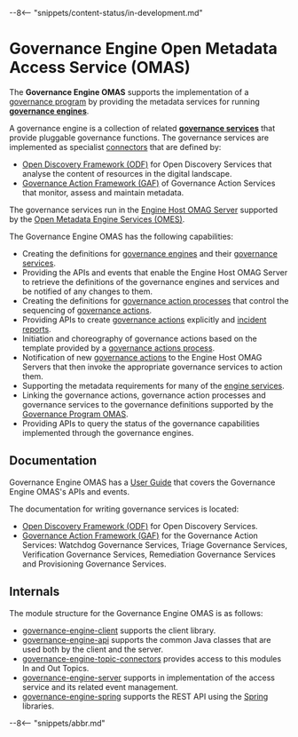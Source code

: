 <!-- SPDX-License-Identifier: CC-BY-4.0 -->
<!-- Copyright Contributors to the Egeria project. -->

--8<-- "snippets/content-status/in-development.md"

# Governance Engine Open Metadata Access Service (OMAS)

The **Governance Engine OMAS** supports the implementation of a [governance program](../governance-program)
by providing the metadata services for running
**[governance engines](docs/concepts/governance-engine.md)**.

A governance engine is a collection of related 
**[governance services](docs/concepts/governance-service.md)** that provide pluggable
governance functions.  The governance services are implemented as 
specialist [connectors](../../frameworks/open-connector-framework) that are defined by:

 * [Open Discovery Framework (ODF)](../../frameworks/open-discovery-framework) for Open Discovery Services
   that analyse the content of resources in the digital landscape.
 * [Governance Action Framework (GAF)](../../frameworks/governance-action-framework) of Governance Action Services
   that monitor, assess and maintain metadata.

The governance services run in the [Engine Host OMAG Server](../../admin-services/docs/concepts/engine-host.md)
supported by the [Open Metadata Engine Services (OMES)](../../engine-services).
   
The Governance Engine OMAS has the following capabilities:

* Creating the definitions for [governance engines](docs/concepts/governance-engine.md) and
  their [governance services](docs/concepts/governance-service.md).
* Providing the APIs and events that enable the Engine Host OMAG Server to retrieve the definitions
  of the governance engines and services and be notified of any changes to them.
* Creating the definitions for [governance action processes](docs/concepts/governance-action-process.md)
  that control the sequencing of [governance actions](docs/concepts/governance-action.md).
* Providing APIs to create [governance actions](docs/concepts/governance-action.md) explicitly and
  [incident reports](docs/concepts/incident-report.md).
* Initiation and choreography of governance actions based on the template provided by 
  a [governance actions process](docs/concepts/governance-action-process.md).
* Notification of new [governance actions](docs/concepts/governance-action.md) to the 
  Engine Host OMAG Servers that then invoke the appropriate governance services to action them.
* Supporting the metadata requirements for many of the [engine services](../../engine-services).
* Linking the governance actions, governance action processes and governance services
  to the governance definitions supported by the [Governance Program OMAS](../governance-program).
* Providing APIs to query the status of the governance capabilities implemented through the governance
  engines.



## Documentation

Governance Engine OMAS has a [User Guide](docs/user) that covers the Governance Engine OMAS's APIs and
events.  

The documentation for writing governance services is located:

* [Open Discovery Framework (ODF)](../../frameworks/open-discovery-framework) for Open Discovery Services.
* [Governance Action Framework (GAF)](../../frameworks/governance-action-framework) for the
Governance Action Services: Watchdog Governance Services, Triage Governance Services, Verification Governance Services,
Remediation Governance Services
and Provisioning Governance Services. 


## Internals

The module structure for the Governance Engine OMAS is as follows:

* [governance-engine-client](governance-engine-client) supports the client library.
* [governance-engine-api](governance-engine-api) supports the common Java classes that are used both by the client and the server.
* [governance-engine-topic-connectors](governance-engine-topic-connectors) provides access to this modules In and Out Topics.
* [governance-engine-server](governance-engine-server) supports in implementation of the access service and its related event management.
* [governance-engine-spring](governance-engine-spring) supports the REST API using the [Spring](../../../developer-resources/Spring.md) libraries.

--8<-- "snippets/abbr.md"
